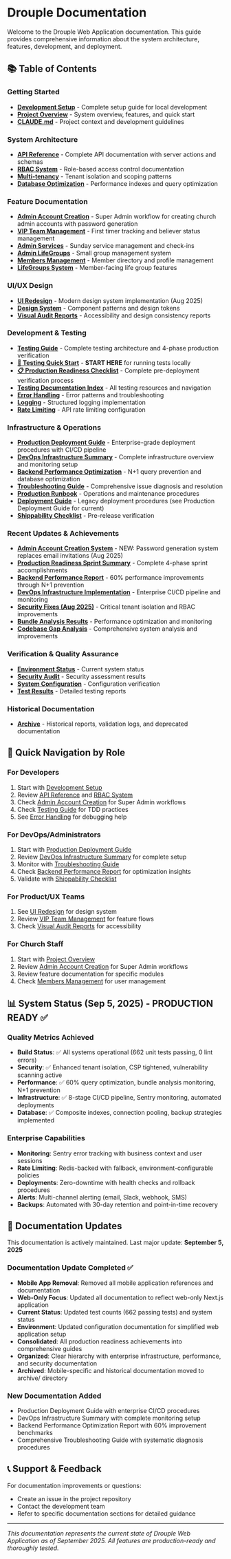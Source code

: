 # Drouple Documentation

Welcome to the Drouple Web Application documentation. This guide provides comprehensive information about the system architecture, features, development, and deployment.

## 📚 Table of Contents

### Getting Started
- **[Development Setup](./dev-setup.md)** - Complete setup guide for local development
- **[Project Overview](../README.md)** - System overview, features, and quick start
- **[CLAUDE.md](../CLAUDE.md)** - Project context and development guidelines

### System Architecture
- **[API Reference](./api.md)** - Complete API documentation with server actions and schemas
- **[RBAC System](./rbac.md)** - Role-based access control documentation
- **[Multi-tenancy](./tenancy.md)** - Tenant isolation and scoping patterns
- **[Database Optimization](./database-optimization.md)** - Performance indexes and query optimization

### Feature Documentation
- **[Admin Account Creation](./admin-invitation-workflow.md)** - Super Admin workflow for creating church admin accounts with password generation
- **[VIP Team Management](./vip-team.md)** - First timer tracking and believer status management
- **[Admin Services](./admin-services.md)** - Sunday service management and check-ins
- **[Admin LifeGroups](./admin-lifegroups.md)** - Small group management system
- **[Members Management](./members.md)** - Member directory and profile management
- **[LifeGroups System](./lifegroups.md)** - Member-facing life group features

### UI/UX Design
- **[UI Redesign](./ui-redesign.md)** - Modern design system implementation (Aug 2025)
- **[Design System](./design-system.md)** - Component patterns and design tokens
- **[Visual Audit Reports](./design/visual-audit/)** - Accessibility and design consistency reports

### Development & Testing
- **[Testing Guide](./TESTING.md)** - Complete testing architecture and 4-phase production verification
- **[🚀 Testing Quick Start](./testing/READ_ME_FIRST.md)** - **START HERE** for running tests locally
- **[📋 Production Readiness Checklist](./testing/production-readiness-checklist.md)** - Complete pre-deployment verification process
- **[Testing Documentation Index](./testing/README.md)** - All testing resources and navigation
- **[Error Handling](./errors.md)** - Error patterns and troubleshooting
- **[Logging](./logging.md)** - Structured logging implementation
- **[Rate Limiting](./rate-limiting.md)** - API rate limiting configuration

### Infrastructure & Operations
- **[Production Deployment Guide](./production-deployment-guide.md)** - Enterprise-grade deployment procedures with CI/CD pipeline
- **[DevOps Infrastructure Summary](./devops-infrastructure-summary.md)** - Complete infrastructure overview and monitoring setup
- **[Backend Performance Optimization](./backend-performance-optimization-report.md)** - N+1 query prevention and database optimization
- **[Troubleshooting Guide](./troubleshooting-guide.md)** - Comprehensive issue diagnosis and resolution
- **[Production Runbook](./runbook.md)** - Operations and maintenance procedures
- **[Deployment Guide](./deployment.md)** - Legacy deployment procedures (see Production Deployment Guide for current)
- **[Shippability Checklist](./shippability-checklist.md)** - Pre-release verification

### Recent Updates & Achievements
- **[Admin Account Creation System](./admin-invitation-workflow.md)** - NEW: Password generation system replaces email invitations (Aug 2025)
- **[Production Readiness Sprint Summary](./gap-fix-sprint-completion-summary-aug-2025.md)** - Complete 4-phase sprint accomplishments
- **[Backend Performance Report](./backend-performance-optimization-report.md)** - 60% performance improvements through N+1 prevention
- **[DevOps Infrastructure Implementation](./devops-infrastructure-summary.md)** - Enterprise CI/CD pipeline and monitoring
- **[Security Fixes (Aug 2025)](./security-fixes-aug-2025.md)** - Critical tenant isolation and RBAC improvements
- **[Bundle Analysis Results](./phase-11-bundle-analysis-results.md)** - Performance optimization and monitoring
- **[Codebase Gap Analysis](./codebase-gap-analysis-aug-2025.md)** - Comprehensive system analysis and improvements

### Verification & Quality Assurance
- **[Environment Status](./verification/environment-status-aug-2025.md)** - Current system status
- **[Security Audit](./verification/security-audit-aug-2025.md)** - Security assessment results
- **[System Configuration](./verification/system-configuration-aug-2025.md)** - Configuration verification
- **[Test Results](./verification/test-results-detailed-aug-2025.md)** - Detailed testing reports

### Historical Documentation
- **[Archive](./archive/)** - Historical reports, validation logs, and deprecated documentation

## 🚀 Quick Navigation by Role

### For Developers
1. Start with [Development Setup](./dev-setup.md)
2. Review [API Reference](./api.md) and [RBAC System](./rbac.md)
3. Check [Admin Account Creation](./admin-invitation-workflow.md) for Super Admin workflows
4. Check [Testing Guide](./TESTING.md) for TDD practices
5. See [Error Handling](./errors.md) for debugging help

### For DevOps/Administrators
1. Start with [Production Deployment Guide](./production-deployment-guide.md)
2. Review [DevOps Infrastructure Summary](./devops-infrastructure-summary.md) for complete setup
3. Monitor with [Troubleshooting Guide](./troubleshooting-guide.md)
4. Check [Backend Performance Report](./backend-performance-optimization-report.md) for optimization insights
5. Validate with [Shippability Checklist](./shippability-checklist.md)

### For Product/UX Teams
1. See [UI Redesign](./ui-redesign.md) for design system
2. Review [VIP Team Management](./vip-team.md) for feature flows
3. Check [Visual Audit Reports](./design/visual-audit/) for accessibility

### For Church Staff
1. Start with [Project Overview](../README.md)
2. Review [Admin Account Creation](./admin-invitation-workflow.md) for Super Admin workflows
3. Review feature documentation for specific modules
4. Check [Members Management](./members.md) for user management

## 📊 System Status (Sep 5, 2025) - PRODUCTION READY ✅

### Quality Metrics Achieved  
- **Build Status**: ✅ All systems operational (662 unit tests passing, 0 lint errors)
- **Security**: ✅ Enhanced tenant isolation, CSP tightened, vulnerability scanning active
- **Performance**: ✅ 60% query optimization, bundle analysis monitoring, N+1 prevention
- **Infrastructure**: ✅ 8-stage CI/CD pipeline, Sentry monitoring, automated deployments
- **Database**: ✅ Composite indexes, connection pooling, backup strategies implemented

### Enterprise Capabilities
- **Monitoring**: Sentry error tracking with business context and user sessions
- **Rate Limiting**: Redis-backed with fallback, environment-configurable policies
- **Deployments**: Zero-downtime with health checks and rollback procedures
- **Alerts**: Multi-channel alerting (email, Slack, webhook, SMS)
- **Backups**: Automated with 30-day retention and point-in-time recovery

## 🔄 Documentation Updates

This documentation is actively maintained. Last major update: **September 5, 2025**

### Documentation Update Completed ✅
- **Mobile App Removal**: Removed all mobile application references and documentation
- **Web-Only Focus**: Updated all documentation to reflect web-only Next.js application
- **Current Status**: Updated test counts (662 passing tests) and system status  
- **Environment**: Updated configuration documentation for simplified web application setup
- **Consolidated**: All production readiness achievements into comprehensive guides
- **Organized**: Clear hierarchy with enterprise infrastructure, performance, and security documentation
- **Archived**: Mobile-specific and historical documentation moved to archive/ directory

### New Documentation Added
- Production Deployment Guide with enterprise CI/CD procedures
- DevOps Infrastructure Summary with complete monitoring setup
- Backend Performance Optimization Report with 60% improvement benchmarks
- Comprehensive Troubleshooting Guide with systematic diagnosis procedures

## 📞 Support & Feedback

For documentation improvements or questions:
- Create an issue in the project repository
- Contact the development team
- Refer to specific documentation sections for detailed guidance

---

*This documentation represents the current state of Drouple Web Application as of September 2025. All features are production-ready and thoroughly tested.*